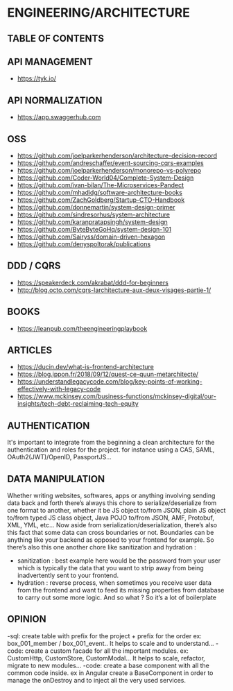 
# ENGINEERING/ARCHITECTURE

## TABLE OF CONTENTS


## API MANAGEMENT
- https://tyk.io/

## API NORMALIZATION
- https://app.swaggerhub.com

## OSS
- https://github.com/joelparkerhenderson/architecture-decision-record
- https://github.com/andreschaffer/event-sourcing-cqrs-examples
- https://github.com/joelparkerhenderson/monorepo-vs-polyrepo
- https://github.com/Coder-World04/Complete-System-Design
- https://github.com/ivan-bilan/The-Microservices-Pandect
- https://github.com/mhadidg/software-architecture-books
- https://github.com/ZachGoldberg/Startup-CTO-Handbook
- https://github.com/donnemartin/system-design-primer
- https://github.com/sindresorhus/system-architecture
- https://github.com/karanpratapsingh/system-design
- https://github.com/ByteByteGoHq/system-design-101
- https://github.com/Sairyss/domain-driven-hexagon
- https://github.com/denyspoltorak/publications

## DDD / CQRS
- https://speakerdeck.com/akrabat/ddd-for-beginners
- http://blog.octo.com/cqrs-larchitecture-aux-deux-visages-partie-1/

## BOOKS
- https://leanpub.com/theengineeringplaybook

## ARTICLES
- https://ducin.dev/what-is-frontend-architecture
- https://blog.ippon.fr/2018/09/12/quest-ce-quun-metarchitecte/
- https://understandlegacycode.com/blog/key-points-of-working-effectively-with-legacy-code
- https://www.mckinsey.com/business-functions/mckinsey-digital/our-insights/tech-debt-reclaiming-tech-equity

## AUTHENTICATION

It's important to integrate from the beginning a clean architecture for the authentication and roles for the project. for instance using a CAS, SAML, OAuth2(JWT)/OpenID, PassportJS...
 
## DATA MANIPULATION

Whether writing websites, softwares, apps or anything involving sending data back and forth there’s always this chore to serialize/deserialize from one format to another, whether it be JS object to/from JSON, plain JS object to/from typed JS class object, Java POJO to/from JSON,  AMF, Protobuf, XML, YML, etc… Now aside from serialization/deserialization, there’s also this fact that some data can cross boundaries or not. Boundaries can be anything like your backend as opposed to your frontend for example. So there’s also this one another chore like sanitization and hydration :
- sanitization : best example here would be the password from your user which is typically the data that you want to strip away from being inadvertently sent to your frontend.
- hydration : reverse process, when sometimes you receive user data from the frontend and want to feed its missing properties from database to carry out some more logic. And so what ? So it’s a lot of boilerplate

## OPINION

-sql: create table with prefix for the project + prefix for the order ex: box_001_member / box_001_event.. It helps to scale and to understand...
-code: create a custom facade for all the important modules. ex: CustomHttp, CustomStore, CustomModal... It helps to scale, refactor, migrate to new modules...
-code: create a base component with all the common code inside. ex in Angular create a BaseComponent in order to manage the onDestroy and to inject all the very used services.
